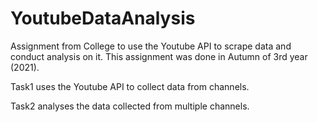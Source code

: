 # YoutubeDataAnalysis
Assignment from College to use the Youtube API to scrape data and conduct analysis on it. This assignment was done in Autumn of 3rd year (2021).

Task1 uses the Youtube API to collect data from channels.

Task2 analyses the data collected from multiple channels.
